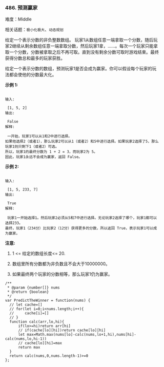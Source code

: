 ### 486. 预测赢家

难度：Middle

相关话题：`极小化极大`、`动态规划`

给定一个表示分数的非负整数数组。 玩家1从数组任意一端拿取一个分数，随后玩家2继续从剩余数组任意一端拿取分数，然后玩家1拿，&hellip;&hellip;。每次一个玩家只能拿取一个分数，分数被拿取之后不再可取。直到没有剩余分数可取时游戏结束。最终获得分数总和最多的玩家获胜。



给定一个表示分数的数组，预测玩家1是否会成为赢家。你可以假设每个玩家的玩法都会使他的分数最大化。



**示例 1:** 



```

输入:

 [1, 5, 2]
输出:

 False
解释:

 一开始，玩家1可以从1和2中进行选择。
如果他选择2（或者1），那么玩家2可以从1（或者2）和5中进行选择。如果玩家2选择了5，那么玩家1则只剩下1（或者2）可选。
所以，玩家1的最终分数为 1 + 2 = 3，而玩家2为 5。
因此，玩家1永远不会成为赢家，返回 False。
```


**示例 2:** 



```

输入:

 [1, 5, 233, 7]
输出:

 True
解释:

 玩家1一开始选择1。然后玩家2必须从5和7中进行选择。无论玩家2选择了哪个，玩家1都可以选择233。
最终，玩家1（234分）比玩家2（12分）获得更多的分数，所以返回 True，表示玩家1可以成为赢家。
```


**注意:** 




1. 1 <= 给定的数组长度<= 20.

2. 数组里所有分数都为非负数且不会大于10000000。

3. 如果最终两个玩家的分数相等，那么玩家1仍为赢家。




```
/**
 * @param {number[]} nums
 * @return {boolean}
 */
var PredictTheWinner = function(nums) {
  // let cache=[]
  // for(let i=0;i<nums.length;i++){
  //     cache[i]=[]
  // }
  function calc(arr,lo,hi){
      if(lo>=hi)return arr[hi]
      // if(cache[lo][hi])return cache[lo][hi]
      let max=Math.max(nums[lo]-calc(nums,lo+1,hi),nums[hi]-calc(nums,lo,hi-1))
      // cache[lo][hi]=max
      return max
  }
  return calc(nums,0,nums.length-1)>=0
};
```


